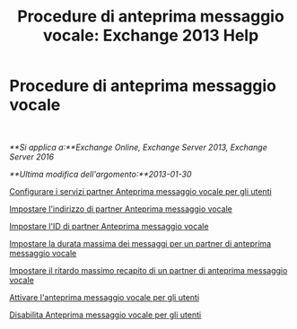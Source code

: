 ﻿---
title: 'Procedure di anteprima messaggio vocale: Exchange 2013 Help'
TOCTitle: Procedure di anteprima messaggio vocale
ms:assetid: 3154be11-1a9d-4e51-a2d0-592ddbcca7b1
ms:mtpsurl: https://technet.microsoft.com/it-it/library/JJ938009(v=EXCHG.150)
ms:contentKeyID: 52057232
ms.date: 05/22/2018
mtps_version: v=EXCHG.150
ms.translationtype: MT
---

# Procedure di anteprima messaggio vocale

 

_**Si applica a:**Exchange Online, Exchange Server 2013, Exchange Server 2016_

_**Ultima modifica dell'argomento:**2013-01-30_

[Configurare i servizi partner Anteprima messaggio vocale per gli utenti](configure-voice-mail-preview-partner-services-for-users-exchange-2013-help.md)

[Impostare l'indirizzo di partner Anteprima messaggio vocale](set-the-voice-mail-preview-partner-address-exchange-2013-help.md)

[Impostare l'ID di partner Anteprima messaggio vocale](set-the-voice-mail-preview-partner-id-exchange-2013-help.md)

[Impostare la durata massima dei messaggi per un partner di anteprima messaggio vocale](set-the-maximum-message-duration-for-a-voice-mail-preview-partner-exchange-2013-help.md)

[Impostare il ritardo massimo recapito di un partner di anteprima messaggio vocale](set-the-maximum-delivery-delay-for-a-voice-mail-preview-partner-exchange-2013-help.md)

[Attivare l'anteprima messaggio vocale per gli utenti](enable-voice-mail-preview-for-users-exchange-2013-help.md)

[Disabilita Anteprima messaggio vocale per gli utenti](disable-voice-mail-preview-for-users-exchange-2013-help.md)

